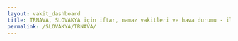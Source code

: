 ```yaml
---
layout: vakit_dashboard
title: TRNAVA, SLOVAKYA için iftar, namaz vakitleri ve hava durumu - ilçe/eyalet seç
permalink: /SLOVAKYA/TRNAVA/
---
```


<script type="text/javascript">
  var GLOBAL_COUNTRY = 'SLOVAKYA';
  var GLOBAL_CITY = 'TRNAVA';
  var GLOBAL_STATE = '';
  var lat = 72;
  var lon = 21;
</script>
